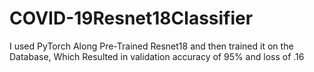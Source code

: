 # COVID-19Resnet18Classifier
I used PyTorch Along Pre-Trained Resnet18 and then trained it on the Database, Which Resulted in validation accuracy of 95% and loss of .16

